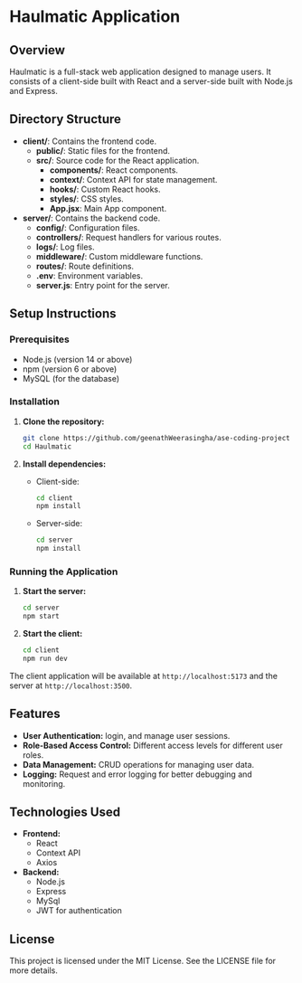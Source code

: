
# Haulmatic Application

## Overview

Haulmatic is a full-stack web application designed to manage users. It consists of a client-side built with React and a server-side built with Node.js and Express.

## Directory Structure

- **client/**: Contains the frontend code.
  - **public/**: Static files for the frontend.
  - **src/**: Source code for the React application.
    - **components/**: React components.
    - **context/**: Context API for state management.
    - **hooks/**: Custom React hooks.
    - **styles/**: CSS styles.
    - **App.jsx**: Main App component.
- **server/**: Contains the backend code.
  - **config/**: Configuration files.
  - **controllers/**: Request handlers for various routes.
  - **logs/**: Log files.
  - **middleware/**: Custom middleware functions.
  - **routes/**: Route definitions.
  - **.env**: Environment variables.
  - **server.js**: Entry point for the server.

## Setup Instructions

### Prerequisites

- Node.js (version 14 or above)
- npm (version 6 or above)
- MySQL (for the database)

### Installation

1. **Clone the repository:**
   ```bash
   git clone https://github.com/geenathWeerasingha/ase-coding-project
   cd Haulmatic
   ```

2. **Install dependencies:**
   - Client-side:
     ```bash
     cd client
     npm install
     ```
   - Server-side:
     ```bash
     cd server
     npm install
     ```

### Running the Application

1. **Start the server:**
   ```bash
   cd server
   npm start
   ```

2. **Start the client:**
   ```bash
   cd client
   npm run dev
   ```

The client application will be available at `http://localhost:5173` and the server at `http://localhost:3500`.

## Features

- **User Authentication:** login, and manage user sessions.
- **Role-Based Access Control:** Different access levels for different user roles.
- **Data Management:** CRUD operations for managing user data.
- **Logging:** Request and error logging for better debugging and monitoring.

## Technologies Used

- **Frontend:**
  - React
  - Context API
  - Axios
- **Backend:**
  - Node.js
  - Express
  - MySql
  - JWT for authentication

## License

This project is licensed under the MIT License. See the LICENSE file for more details.
